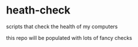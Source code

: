# heath-check
scripts that check the health of my computers

this repo will be populated with lots of fancy checks
